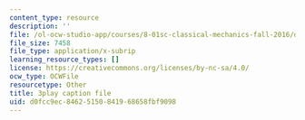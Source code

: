 ```yaml
---
content_type: resource
description: ''
file: /ol-ocw-studio-app/courses/8-01sc-classical-mechanics-fall-2016/d0fcc9ec84625150841968658fbf9098_L5jhg4q1Xvo.vtt
file_size: 7458
file_type: application/x-subrip
learning_resource_types: []
license: https://creativecommons.org/licenses/by-nc-sa/4.0/
ocw_type: OCWFile
resourcetype: Other
title: 3play caption file
uid: d0fcc9ec-8462-5150-8419-68658fbf9098
---
```

